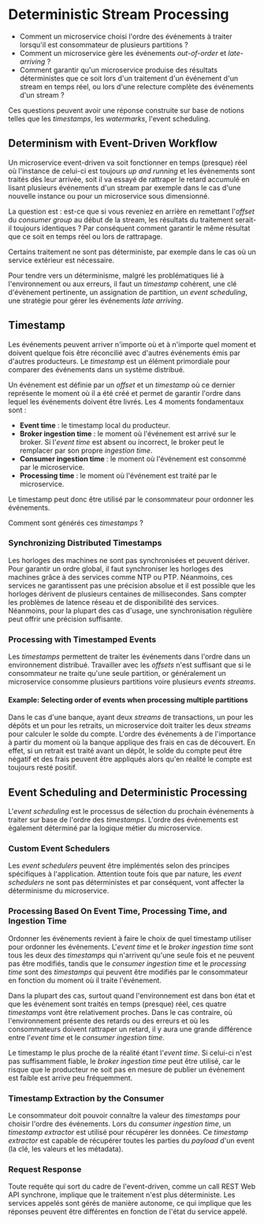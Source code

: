 # Deterministic Stream Processing

- Comment un microservice choisi l'ordre des événements à traiter lorsqu'il est consommateur de plusieurs partitions ?
- Comment un microservice gère les événements _out-of-order_ et _late-arriving_ ?
- Comment garantir qu'un microservice produise des résultats déterministes que ce soit lors d'un traitement d'un événement d'un stream en temps réel, ou lors d'une relecture complète des événements d'un stream ?

Ces questions peuvent avoir une réponse construite sur base de notions telles que les _timestamps_, les _watermarks_, l'event scheduling.

## Determinism with Event-Driven Workflow

Un microservice event-driven va soit fonctionner en temps (presque) réel où l'instance de celui-ci est toujours _up and running_ et les évènements sont traités dès leur arrivée, soit il va essayé de rattraper le retard accumulé en lisant plusieurs événements d'un stream par exemple dans le cas d'une nouvelle instance ou pour un microservice sous dimensionné. 

La question est : est-ce que si vous reveniez en arrière en remettant l'_offset_ du _consumer group_ au début de la stream, les résultats du traitement serait-il toujours identiques ? Par conséquent comment garantir le même résultat que ce soit en temps réel ou lors de rattrapage. 

Certains traitement ne sont pas déterministe, par exemple dans le cas où un service extérieur est nécessaire.

Pour tendre vers un déterminisme, malgré les problématiques lié à l'environnement ou aux erreurs, il faut un _timestamp_ cohérent, une clé d'évènement pertinente, un assignation de partition, un _event scheduling_, une stratégie pour gérer les événements _late arriving_.

## Timestamp

Les événements peuvent arriver n'importe où et à n'importe quel moment et doivent quelque fois être réconcilié avec d'autres événements émis par d'autres producteurs. Le _timestamp_ est un élément primordiale pour comparer des événements dans un système distribué.

Un événement est définie par un _offset_ et un _timestamp_ où ce dernier représente le moment où il a été créé et permet de garantir l'ordre dans lequel les événements doivent être livrés. Les 4 moments fondamentaux sont :

- **Event time** : le timestamp local du producteur.
- **Broker ingestion time** : le moment où l'événement est arrivé sur le broker. Si l'_event time_ est absent ou incorrect, le broker peut le remplacer par son propre _ingestion time_.
- **Consumer ingestion time** : le moment où l'événement est consommé par le microservice.
- **Processing time** : le moment où l'événement est traité par le microservice.

Le timestamp peut donc être utilisé par le consommateur pour ordonner les événements.

Comment sont générés ces _timestamps_ ?

### Synchronizing Distributed Timestamps

Les horloges des machines ne sont pas synchronisées et peuvent dériver. Pour garantir un ordre global, il faut synchroniser les horloges des machines grâce à des services comme NTP ou PTP. Néanmoins, ces services ne garantissent pas une précision absolue et il est possible que les horloges dérivent de plusieurs centaines de millisecondes. Sans compter les problèmes de latence réseau et de disponibilité des services. Néanmoins, pour la plupart des cas d'usage, une synchronisation régulière peut offrir une précision suffisante.

### Processing with Timestamped Events

Les _timestamps_ permettent de traiter les événements dans l'ordre dans un environnement distribué. Travailler avec les _offsets_ n'est suffisant que si le consommateur ne traite qu'une seule partition, or généralement un microservice consomme plusieurs partitions voire plusieurs _events streams_.

#### Example: Selecting order of events when processing multiple partitions

Dans le cas d'une banque, ayant deux _streams_ de transactions, un pour les dépôts et un pour les retraits, un microservice doit traiter les deux _streams_ pour calculer le solde du compte. L'ordre des événements à de l'importance à partir du moment où la banque applique des frais en cas de découvert. En effet, si un retrait est traité avant un dépôt, le solde du compte peut être négatif et des frais peuvent être appliqués alors qu'en réalité le compte est toujours resté positif.

## Event Scheduling and Deterministic Processing

L'_event scheduling_ est le processus de sélection du prochain événements à traiter sur base de l'ordre des _timestamps_. L'ordre des événements est également déterminé par la logique métier du microservice.

### Custom Event Schedulers

Les _event schedulers_ peuvent être implémentés selon des principes spécifiques à l'application. Attention toute fois que par nature, les _event schedulers_ ne sont pas déterministes et par conséquent, vont affecter la déterminisme du microservice.

### Processing Based On Event Time, Processing Time, and Ingestion Time

Ordonner les événements revient à faire le choix de quel timestamp utiliser pour ordonner les événements. L'_event time_ et le _broker ingestion time_ sont tous les deux des _timestamps_ qui n'arrivent qu'une seule fois et ne peuvent pas être modifiés, tandis que le _consumer ingestion time_ et le _processing time_ sont des _timestamps_ qui peuvent être modifiés par le consommateur en fonction du moment où il traite l'événement.

Dans la plupart des cas, surtout quand l'environnement est dans bon état et que les événement sont traités en temps (presque) réel, ces quatre _timestamps_ vont être relativement proches. Dans le cas contraire, où l'environnement présente des retards ou des erreurs et où les consommateurs doivent rattraper un retard, il y aura une grande différence entre l'_event time_ et le _consumer ingestion time_.

Le timestamp le plus proche de la réalité étant l'_event time_. Si celui-ci n'est pas suffisamment fiable, le _broker ingestion time_ peut être utilisé, car le risque que le producteur ne soit pas en mesure de publier un événement est faible est arrive peu fréquemment.

### Timestamp Extraction by the Consumer

Le consommateur doit pouvoir connaître la valeur des _timestamps_ pour choisir l'ordre des événements. Lors du _consumer ingestion time_, un _timestamp extractor_ est utilisé pour récupérer les données. Ce _timestamp extractor_ est capable de récupérer toutes les parties du _payload_ d'un event (la clé, les valeurs et les métadata).

### Request Response

Toute requête qui sort du cadre de l'event-driven, comme un call REST Web API synchrone, implique que le traitement n'est plus déterministe. Les services appelés sont gérés de manière autonome, ce qui implique que les réponses peuvent être différentes en fonction de l'état du service appelé.